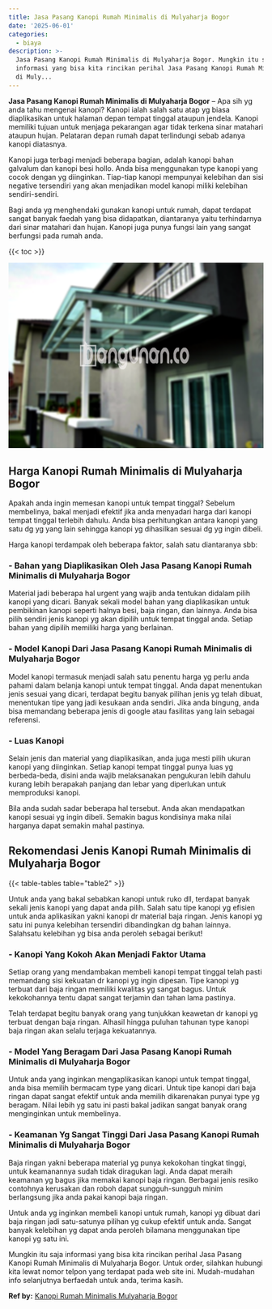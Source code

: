 ```yaml
---
title: Jasa Pasang Kanopi Rumah Minimalis di Mulyaharja Bogor
date: '2025-06-01'
categories:
  - biaya
description: >-
  Jasa Pasang Kanopi Rumah Minimalis di Mulyaharja Bogor. Mungkin itu saja
  informasi yang bisa kita rincikan perihal Jasa Pasang Kanopi Rumah Minimalis
  di Muly...
---
```


**Jasa Pasang Kanopi Rumah Minimalis di Mulyaharja Bogor** – Apa sih yg anda tahu mengenai kanopi? Kanopi ialah salah satu atap yg biasa diaplikasikan untuk halaman depan tempat tinggal ataupun jendela. Kanopi memiliki tujuan untuk menjaga pekarangan agar tidak terkena sinar matahari ataupun hujan. Pelataran depan rumah dapat terlindungi sebab adanya kanopi diatasnya.

Kanopi juga terbagi menjadi beberapa bagian, adalah kanopi bahan galvalum dan kanopi besi hollo. Anda bisa menggunakan type kanopi yang cocok dengan yg diinginkan. Tiap-tiap kanopi mempunyai kelebihan dan sisi negative tersendiri yang akan menjadikan model kanopi miliki kelebihan sendiri-sendiri.

Bagi anda yg menghendaki gunakan kanopi untuk rumah, dapat terdapat sangat banyak faedah yang bisa didapatkan, diantaranya yaitu terhindarnya dari sinar matahari dan hujan. Kanopi juga punya fungsi lain yang sangat berfungsi pada rumah anda.

{{< toc >}}

![Jasa Pasang Kanopi Rumah Minimalis di Mulyaharja Bogor](/images/harga-kanopi-minimalis-67.png)

## Harga Kanopi Rumah Minimalis di Mulyaharja Bogor

Apakah anda ingin memesan kanopi untuk tempat tinggal? Sebelum membelinya, bakal menjadi efektif jika anda menyadari harga dari kanopi tempat tinggal terlebih dahulu. Anda bisa perhitungkan antara kanopi yang satu dg yg yang lain sehingga kanopi yg dihasilkan sesuai dg yg ingin dibeli.

Harga kanopi terdampak oleh beberapa faktor, salah satu diantaranya sbb:

### \- Bahan yang Diaplikasikan Oleh Jasa Pasang Kanopi Rumah Minimalis di Mulyaharja Bogor

Material jadi beberapa hal urgent yang wajib anda tentukan didalam pilih kanopi yang dicari. Banyak sekali model bahan yang diaplikasikan untuk pembikinan kanopi seperti halnya besi, baja ringan, dan lainnya. Anda bisa pilih sendiri jenis kanopi yg akan dipilih untuk tempat tinggal anda. Setiap bahan yang dipilih memiliki harga yang berlainan.

### \- Model Kanopi Dari Jasa Pasang Kanopi Rumah Minimalis di Mulyaharja Bogor

Model kanopi termasuk menjadi salah satu penentu harga yg perlu anda pahami dalam belanja kanopi untuk tempat tinggal. Anda dapat menentukan jenis sesuai yang dicari, terdapat begitu banyak pilihan jenis yg telah dibuat, menentukan tipe yang jadi kesukaan anda sendiri. Jika anda bingung, anda bisa memandang beberapa jenis di google atau fasilitas yang lain sebagai referensi.

### \- Luas Kanopi

Selain jenis dan material yang diaplikasikan, anda juga mesti pilih ukuran kanopi yang diinginkan. Setiap kanopi tempat tinggal punya luas yg berbeda-beda, disini anda wajib melaksanakan pengukuran lebih dahulu kurang lebih berapakah panjang dan lebar yang diperlukan untuk memproduksi kanopi.

Bila anda sudah sadar beberapa hal tersebut. Anda akan mendapatkan kanopi sesuai yg ingin dibeli. Semakin bagus kondisinya maka nilai harganya dapat semakin mahal pastinya.

## Rekomendasi Jenis Kanopi Rumah Minimalis di Mulyaharja Bogor

{{< table-tables table="table2" >}}

Untuk anda yang bakal sebabkan kanopi untuk ruko dll, terdapat banyak sekali jenis kanopi yang dapat anda pilih. Salah satu tipe kanopi yg efisien untuk anda aplikasikan yakni kanopi dr material baja ringan. Jenis kanopi yg satu ini punya kelebihan tersendiri dibandingkan dg bahan lainnya. Salahsatu kelebihan yg bisa anda peroleh sebagai berikut!

### \- Kanopi Yang Kokoh Akan Menjadi Faktor Utama

Setiap orang yang mendambakan membeli kanopi tempat tinggal telah pasti memandang sisi kekuatan dr kanopi yg ingin dipesan. Tipe kanopi yg terbuat dari baja ringan memiliki kwalitas yg sangat bagus. Untuk kekokohannya tentu dapat sangat terjamin dan tahan lama pastinya.

Telah terdapat begitu banyak orang yang tunjukkan keawetan dr kanopi yg terbuat dengan baja ringan. Alhasil hingga puluhan tahunan type kanopi baja ringan akan selalu terjaga kekuatannya.

### \- Model Yang Beragam Dari Jasa Pasang Kanopi Rumah Minimalis di Mulyaharja Bogor

Untuk anda yang inginkan mengaplikasikan kanopi untuk tempat tinggal, anda bisa memilih bermacam type yang dicari. Untuk tipe kanopi dari baja ringan dapat sangat efektif untuk anda memilih dikarenakan punyai type yg beragam. Nilai lebih yg satu ini pasti bakal jadikan sangat banyak orang menginginkan untuk membelinya.

### \- Keamanan Yg Sangat Tinggi Dari Jasa Pasang Kanopi Rumah Minimalis di Mulyaharja Bogor

Baja ringan yakni beberapa material yg punya kekokohan tingkat tinggi, untuk keamanannya sudah tidak diragukan lagi. Anda dapat meraih keamanan yg bagus jika memakai kanopi baja ringan. Berbagai jenis resiko contohnya kerusakan dan roboh dapat sungguh-sungguh minim berlangsung jika anda pakai kanopi baja ringan.

Untuk anda yg inginkan membeli kanopi untuk rumah, kanopi yg dibuat dari baja ringan jadi satu-satunya pilihan yg cukup efektif untuk anda. Sangat banyak kelebihan yg dapat anda peroleh bilamana menggunakan tipe kanopi yg satu ini.

Mungkin itu saja informasi yang bisa kita rincikan perihal Jasa Pasang Kanopi Rumah Minimalis di Mulyaharja Bogor. Untuk order, silahkan hubungi kita lewat nomor telpon yang terdapat pada web site ini. Mudah-mudahan info selanjutnya berfaedah untuk anda, terima kasih.

**Ref by:**  [Kanopi Rumah Minimalis Mulyaharja Bogor](https://id.wikipedia.org/wiki/Kanopi)
